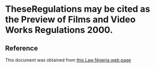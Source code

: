 # TheseRegulations may be cited as the Preview of Films and Video Works Regulations 2000.

## Reference

This document was obtained from [this Law Nigeria web page](http://www.lawnigeria.com/LFN/N/National-Film-and-Video-Censors-Boards-Act.php)